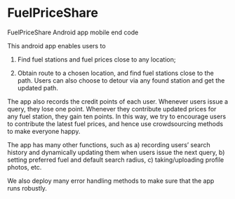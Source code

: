 # FuelPriceShare
FuelPriceShare Android app mobile end code

This android app enables users to

1) Find fuel stations and fuel prices close to any location;

2) Obtain route to a chosen location, and find fuel stations close to the path. Users can also choose to detour via any found station and get the updated path.

The app also records the credit points of each user. Whenever users issue a query, they lose one point. Whenever they contribute updated prices for any fuel station, they gain ten points. In this way, we try to encourage users to contribute the latest fuel prices, and hence use crowdsourcing methods to make everyone happy.

The app has many other functions, such as a) recording users’ search history and dynamically updating them when users issue the next query, b) setting preferred fuel and default search radius, c) taking/uploading profile photos, etc.

We also deploy many error handling methods to make sure that the app runs robustly.
